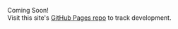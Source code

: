 Coming Soon! <br>
Visit this site's [GitHub Pages repo](https://github.com/thedocruby/thedocruby.github.io/) to track development.
